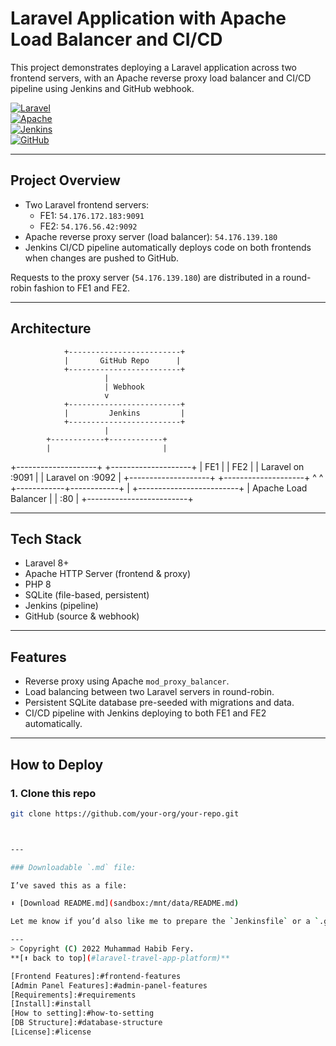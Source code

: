 # Laravel Application with Apache Load Balancer and CI/CD

This project demonstrates deploying a Laravel application across two frontend servers, with an Apache reverse proxy load balancer and CI/CD pipeline using Jenkins and GitHub webhook.

[![Laravel](https://img.shields.io/badge/Laravel-v8+-red)](https://laravel.com)  
[![Apache](https://img.shields.io/badge/Apache-HTTP--Server-blue)](https://httpd.apache.org)  
[![Jenkins](https://img.shields.io/badge/Jenkins-CI/CD-yellow)](https://www.jenkins.io)  
[![GitHub](https://img.shields.io/badge/GitHub-Webhook-black)](https://docs.github.com/en/webhooks)

---

## Project Overview

- Two Laravel frontend servers:
  - FE1: `54.176.172.183:9091`
  - FE2: `54.176.56.42:9092`
- Apache reverse proxy server (load balancer): `54.176.139.180`
- Jenkins CI/CD pipeline automatically deploys code on both frontends when changes are pushed to GitHub.

Requests to the proxy server (`54.176.139.180`) are distributed in a round-robin fashion to FE1 and FE2.

---

## Architecture
                +-------------------------+
                |       GitHub Repo      |
                +-------------------------+
                         |
                         | Webhook
                         v
                +-------------------------+
                |         Jenkins         |
                +-------------------------+
                         |
            +------------+------------+
            |                         |
 +--------------------+    +--------------------+
 |        FE1         |    |        FE2         |
 | Laravel on :9091   |    | Laravel on :9092   |
 +--------------------+    +--------------------+
            ^                         ^
            +------------+------------+
                         |
                +-------------------------+
                |  Apache Load Balancer  |
                |         :80            |
                +-------------------------+
                
---

## Tech Stack

- Laravel 8+
- Apache HTTP Server (frontend & proxy)
- PHP 8
- SQLite (file-based, persistent)
- Jenkins (pipeline)
- GitHub (source & webhook)

---

## Features

- Reverse proxy using Apache `mod_proxy_balancer`.
- Load balancing between two Laravel servers in round-robin.
- Persistent SQLite database pre-seeded with migrations and data.
- CI/CD pipeline with Jenkins deploying to both FE1 and FE2 automatically.

---

## How to Deploy

### 1. Clone this repo
```bash
git clone https://github.com/your-org/your-repo.git



---

### Downloadable `.md` file:

I’ve saved this as a file:  

⬇️ [Download README.md](sandbox:/mnt/data/README.md)

Let me know if you’d also like me to prepare the `Jenkinsfile` or a `.gitignore` to include in your repo.

---
> Copyright (C) 2022 Muhammad Habib Fery.  
**[⬆ back to top](#laravel-travel-app-platform)**

[Frontend Features]:#frontend-features
[Admin Panel Features]:#admin-panel-features
[Requirements]:#requirements
[Install]:#install
[How to setting]:#how-to-setting
[DB Structure]:#database-structure
[License]:#license
